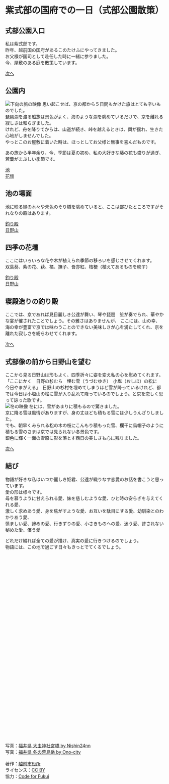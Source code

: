 # 紫式部の国府での一日（式部公園散策）

## 式部公園入口
私は紫式部です。  
昨年、越前国の国府があるこのたけふにやってきました。  
お父様が国司として赴任した時に一緒に参りました。  
今、屋敷のある庭を散策しています。  

[次へ](#公園内)

## 公園内
![下向の旅の映像](https://find47.jp/ja/i/AFWNQ/image_file?type=thumb)
思い起こせば、京の都から５日間もかけた旅はとても辛いものでした。  
琵琶湖を渡る船旅は景色がよく、海のような湖を眺めているだけで、京を離れる寂しさは和らぎました。  
けれど、舟を降りてからは、山道が続き、峠を越えるときは、輿が揺れ、生きた心地がしませんでした。  
やっとこのお屋敷に着いた時は、ほっとしてお父様と無事を喜んだものです。  

あの旅から半年余り、今、季節は夏の初め、私の大好きな藤の花も盛りが過ぎ、若葉がまぶしい季節です。

[池](#池の場面)  
[花壇](#式の花壇)

## 池の場面
池に映る緑の木々や朱色のそり橋を眺めていると、ここは鄙びたところですがそれなりの趣はあります。

[釣り殿](#寝殿造りの釣り殿)  
[日野山](#式部像の前から日野山を望む)

## 四季の花壇
ここにはいろいろな花や木が植えられ季節の移ろいを感じさせてくれます。  
双葉葵、紫の花、萩、橘、撫子、吾亦紅、桔梗（植えてあるものを映す）

[釣り殿](#寝殿造りの釣り殿)  
[日野山](#式部像の前から日野山を望む)

## 寝殿造りの釣り殿
ここでは、京であれば見目麗しき公達が舞い、琴や琵琶　笙が奏でられ、華やかな宴が催されたことでしょう。その雅さはありませんが、
ここには、山の幸、海の幸が豊富で京では味わうことのできない美味しさが心を満たしてくれ、京を離れた寂しさを紛らわせてくれます。

[次へ](#結び)

## 式部像の前から日野山を望む
ここから見る日野山は形もよく、四季折々に姿を変え私の心を慰めてくれます。  
「ここにかく　日野の杉むら　埋む雪（うづむゆき）　小塩（おしほ）の松に　今日やまがえる」　日野山の杉村を埋めてしまうほど雪が降っているけれど、都では今日は小塩山の松に雪が入り乱れて降っているのでしょう。と京を恋しく思って詠った歌です。  
![冬の映像](https://find47.jp/ja/i/dEIMF/image_file?type=thumb)
冬には、雪があまりに積もるので驚きました。  
京に降る雪は風情がありますが、身の丈ほども積もる雪には少しうんざりしました。  
でも、朝早くみられる松の木の枝にこんもり積もった雪、欄干に烏帽子のように積もる雪のさまは京では見られない冬景色です。  
銀色に輝く一面の雪原に影を落とす西日の美しさも心に残りました。  

[次へ](#結び)

## 結び
物語が好きな私はいつか麗しき姫君、公達が織りなす恋愛のお話を書こうと思っています。  
愛の形は様々です。  
母を慕うように甘えられる愛、妹を慈しむような愛、ひと時の安らぎを与えてくれる愛、  
激しく求めあう愛、身を焦がすような愛、お互いを駄目にする愛、幼馴染とのわかりあう愛、  
慎ましい愛、諦めの愛、行きずりの愛、小さきものへの愛、迷う愛、許されない秘めた愛、償う愛

どれだけ綴れば全ての愛が描け、真実の愛に行きつけるのでしょう。  
物語には、この地で過ごす日々もきっとでてくるでしょう。


\
\
\
\
\
\
\
\
\
\
\
\
\
\
\
\
\
\
\
\
\
\
\
\
\
\
\
\
\
\
\
\
\
\
\
写真：[福井県 大虫神社宮橋 by Nishin24nn](https://find47.jp/ja/i/AFWNQ)  
写真：[福井県 冬の荒島岳 by Ono-city](https://find47.jp/ja/i/dEIMF)  
\
著作：[越前市役所](https://www.city.echizen.lg.jp/)  
ライセンス：[CC BY](https://creativecommons.org/licenses/by/4.0/deed.ja)  
協力：[Code for Fukui](http://code4fukui.github.io/)

